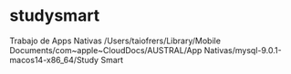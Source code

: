 # studysmart
Trabajo de Apps Nativas
/Users/taiofrers/Library/Mobile Documents/com~apple~CloudDocs/AUSTRAL/App Nativas/mysql-9.0.1-macos14-x86_64/Study Smart
